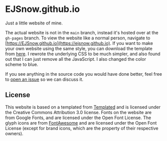 # EJSnow.github.io
Just a little website of mine.

The actual website is not in the `main` branch, instead it's hosted over at the `gh-pages` branch. To view the website like a normal person, navigate to [https://EJSnow.github.io](https://ejsnow.github.io). If you want to make your own website using the same style, you can download the template from [here](https://templated.co/linear). I rewrote the underlying CSS to be much simpler, and also found out that I can just remove all the JavaScript. I also changed the color scheme to blue.

If you see anything in the source code you would have done better, feel free to [open an issue](https://github.com/EJSnow/EJSnow.github.io/issues) so we can discuss it.
## License
This website is based on a templated from [Templated](https://templated.co) and is licensed under the Creative Commons Attribution 3.0 license. Fonts on the website are from Google Fonts, and are licensed under the Open Font License. The glyph icons are from [FontAwesome](https://fontawesome.com) and are licensed under the Open Font License (except for brand icons, which are the property of their respective owners).
